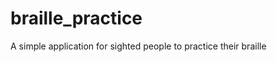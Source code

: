 braille_practice
================

A simple application for sighted people to practice their braille
